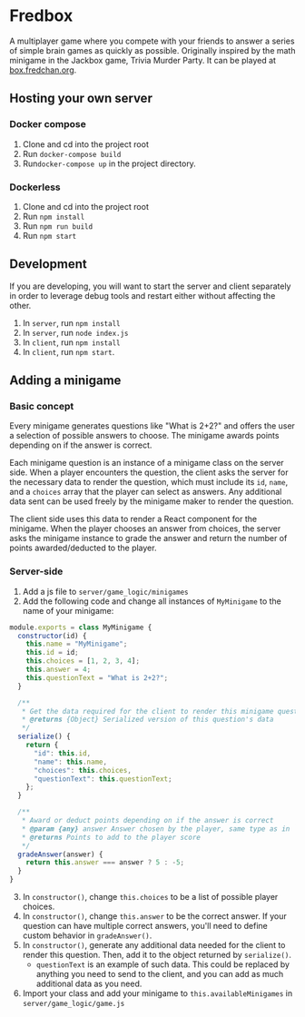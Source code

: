 # Fredbox
A multiplayer game where you compete with your friends to answer a series of simple brain games as quickly as possible. Originally inspired by the math minigame in the Jackbox game, Trivia Murder Party. It can be played at [box.fredchan.org](https://box.fredchan.org/).

## Hosting your own server
### Docker compose
1. Clone and cd into the project root
2. Run `docker-compose build`
3. Run`docker-compose up` in the project directory.

### Dockerless
1. Clone and cd into the project root
2. Run `npm install`
3. Run `npm run build`
4. Run `npm start`

## Development
If you are developing, you will want to start the server and client separately in order to leverage debug tools and restart either without affecting the other.
1. In `server`, run `npm install`
2. In `server`, run `node index.js`
3. In `client`, run `npm install`
4. In `client`, run `npm start`.

## Adding a minigame
### Basic concept
Every minigame generates questions like "What is 2+2?" and offers the user a selection of possible answers to choose. The minigame awards points depending on if the answer is correct.

Each minigame question is an instance of a minigame class on the server side. When a player encounters the question, the client asks the server for the necessary data to render the question, which must include its `id`, `name`, and a `choices` array that the player can select as answers. Any additional data sent can be used freely by the minigame maker to render the question.

The client side uses this data to render a React component for the minigame. When the player chooses an answer from choices, the server asks the minigame instance to grade the answer and return the number of points awarded/deducted to the player.

### Server-side
1. Add a js file to `server/game_logic/minigames`
2. Add the following code and change all instances of `MyMinigame` to the name of your minigame:
```js
module.exports = class MyMinigame {
  constructor(id) {
    this.name = "MyMinigame";
    this.id = id;
    this.choices = [1, 2, 3, 4];
    this.answer = 4;
    this.questionText = "What is 2+2?";
  }

  /**
   * Get the data required for the client to render this minigame question
   * @returns {Object} Serialized version of this question's data
   */
  serialize() {
    return {
      "id": this.id,
      "name": this.name,
      "choices": this.choices,
      "questionText": this.questionText;
    };
  }

  /**
   * Award or deduct points depending on if the answer is correct
   * @param {any} answer Answer chosen by the player, same type as in `this.choices`
   * @returns Points to add to the player score
   */
  gradeAnswer(answer) {
    return this.answer === answer ? 5 : -5;
  }
}
```
3. In `constructor()`, change `this.choices` to be a list of possible player choices.
4. In `constructor()`, change `this.answer` to be the correct answer. If your question can have multiple correct answers, you'll need to define custom behavior in `gradeAnswer()`.
4. In `constructor()`, generate any additional data needed for the client to render this question. Then, add it to the object returned by `serialize()`.
    * `questionText` is an example of such data. This could be replaced by anything you need to send to the client, and you can add as much additional data as you need.
5. Import your class and add your minigame to `this.availableMinigames` in `server/game_logic/game.js`
